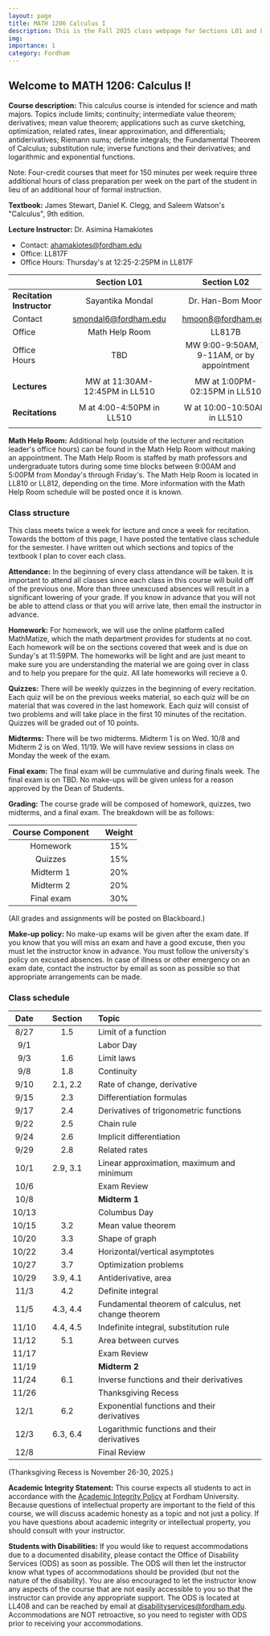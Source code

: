 ```yaml
---
layout: page
title: MATH 1206 Calculus I
description: This is the Fall 2025 class webpage for Sections L01 and L02 of MATH 1206 Calculus I at Fordham. 
img: 
importance: 1
category: Fordham
---
```


## Welcome to MATH 1206: Calculus I! 

**Course description:** This calculus course is intended for science and math majors. Topics include limits; continuity; intermediate value theorem; derivatives; mean value theorem; applications such as curve sketching, optimization, related rates, linear approximation, and differentials; antiderivatives; Riemann sums; definite integrals; the Fundamental Theorem of Calculus; substitution rule; inverse functions and their derivatives; and logarithmic and exponential functions. 

Note: Four-credit courses that meet for 150 minutes per week require three additional hours of class preparation per week on the part of the student in lieu of an additional hour of formal instruction.

**Textbook:** James Stewart, Daniel K. Clegg, and Saleem Watson's "Calculus", 9th edition.

**Lecture Instructor:** Dr. Asimina Hamakiotes
* Contact: [ahamakiotes@fordham.edu](mailto:ahamakiotes@fordham.edu)
* Office: LL817F
* Office Hours: Thursday's at 12:25-2:25PM in LL817F


|  |       |  Section L01   |       |  Section L02  | 
| :----     | :---: |  :----:       | :---: | :----:      |
| **Recitation Instructor** | | Sayantika Mondal | | Dr. Han-Bom Moon   |
| Contact | | [smondal6@fordham.edu](mailto:smondal6@fordham.edu) | | [hmoon8@fordham.edu](mailto:hmoon8@fordham.edu)  |
| Office | | Math Help Room | | LL817B  |
| Office Hours | | TBD | | MW 9:00-9:50AM, T 9-11AM, or by appointment  |
|                | |                                 |       |                          |
| **Lectures** | | MW at 11:30AM-12:45PM in LL510 | | MW at 1:00PM-02:15PM in LL510  |
|                | |                                 |       |                          |
| **Recitations** | | M at 4:00-4:50PM in LL510 | | W at 10:00-10:50AM in LL510  | 
|                | |                                 |       |                          |

**Math Help Room:** Additional help (outside of the lecturer and recitation leader's office hours) can be found in the Math Help Room without making an appointment. The Math Help Room is staffed by math professors and undergraduate tutors during some time blocks between 9:00AM and 5:00PM from Monday's through Friday's. The Math Help Room is located in LL810 or LL812, depending on the time. More information with the Math Help Room schedule will be posted once it is known. 


### Class structure

This class meets twice a week for lecture and once a week for recitation. Towards the bottom of this page, I have posted the tentative class schedule for the semester. I have written out which sections and topics of the textbook I plan to cover each class. 

**Attendance:** In the beginning of every class attendance will be taken. It is important to attend all classes since each class in this course will build off of the previous one. More than three unexcused absences will result in a significant lowering of your grade. If you know in advance that you will not be able to attend class or that you will arrive late, then email the instructor in advance. 

**Homework:** For homework, we will use the online platform called MathMatize, which the math department provides for students at no cost. Each homework will be on the sections covered that week and is due on Sunday's at 11:59PM. The homeworks will be light and are just meant to make sure you are understanding the material we are going over in class and to help you prepare for the quiz. All late homeworks will recieve a 0. 

**Quizzes:** There will be weekly quizzes in the beginning of every recitation. Each quiz will be on the previous weeks material, so each quiz will be on material that was covered in the last homework. Each quiz will consist of two problems and will take place in the first 10 minutes of the recitation. Quizzes will be graded out of 10 points.

**Midterms:** There will be two midterms. Midterm 1 is on Wed. 10/8 and Midterm 2 is on Wed. 11/19. We will have review sessions in class on Monday the week of the exam.

**Final exam:** The final exam will be cummulative and during finals week. The final exam is on TBD. No make-ups will be given unless for a reason approved by the Dean of Students.

**Grading:** The course grade will be composed of homework, quizzes, two midterms, and a final exam. The breakdown will be as follows: 

| Course Component |       | Weight    | 
| :----:           | :---: |  :----:   |    
| Homework         |       |  15%      |
| Quizzes       |       |  15%      | 
| Midterm 1   |       |  20%      | 
| Midterm 2     |       |  20%      | 
| Final exam       |       |  30%      | 


(All grades and assignments will be posted on Blackboard.) 

<!--
**Exams:** 
* **Midterm 1:** Oct. 8, 2025
* **Midterm 2:** Nov. 19, 2025
* **Final:** TBD
-->


**Make-up policy:** No make-up exams will be given after the exam date. If you know that you will miss an exam and have a good excuse, then you must let the instructor know in advance. You must follow the university's policy on excused absences. In case of illness or other emergency on an exam date, contact the instructor by email as soon as possible so that appropriate arrangements can be made.


### Class schedule

| Date  |      | Section |      | Topic                                                                   | 
| :---: | :--: | :---:   | :--: | :---                                                                    | 
| 8/27  |      |  1.5    |      |  Limit of a function  |  
| 9/1   |      |         |      | Labor Day   | 
| 9/3   |      |  1.6    |      |  Limit laws   | 
| 9/8   |      |  1.8    |      |  Continuity                                  |   
| 9/10  |      | 2.1, 2.2 |      |  Rate of change, derivative  |
| 9/15  |      | 2.3     |      |  Differentiation formulas                      | 
| 9/17  |      | 2.4     |      |  Derivatives of trigonometric functions         |  
| 9/22  |      | 2.5     |      |  Chain rule             |    
| 9/24  |      | 2.6     |      |  Implicit differentiation                     | 
| 9/29  |      | 2.8     |      |  Related rates            |  
| 10/1  |      | 2.9, 3.1     |      |  Linear approximation, maximum and minimum          | 
| 10/6  |      |         |      |  Exam Review                      | 
| 10/8  |      |         |      |  **Midterm 1**                                        |  
| 10/13 |      |         |      |  Columbus Day        |   
| 10/15 |      | 3.2     |      |  Mean value theorem                                  |   
| 10/20 |      | 3.3     |      |  Shape of graph              |     
| 10/22 |      | 3.4     |      |  Horizontal/vertical asymptotes     | 
| 10/27 |      | 3.7     |      |  Optimization problems            |     
| 10/29 |      | 3.9, 4.1 |      |  Antiderivative, area                | 
| 11/3  |      | 4.2     |      |  Definite integral                                |  
| 11/5  |      | 4.3, 4.4  |      |  Fundamental theorem of calculus, net change theorem            |
| 11/10 |      | 4.4, 4.5 |      |  Indefinite integral, substitution rule                  |
| 11/12 |      | 5.1     |      |  Area between curves                         |
| 11/17 |      |         |      |  Exam Review                               |
| 11/19 |      |         |      |  **Midterm 2**                           |
| 11/24 |      | 6.1     |      |  Inverse functions and their derivatives                 |
| 11/26 |      |         |      |  Thanksgiving Recess                                         |
| 12/1  |      | 6.2     |      |  Exponential functions and their derivatives                       |
| 12/3  |      | 6.3, 6.4 |      |  Logarithmic functions and their derivatives                   |
| 12/8  |      |         |      |  Final Review                           |


(Thanksgiving Recess is November 26-30, 2025.)

**Academic Integrity Statement:** This course expects all students to act in accordance with the [Academic Integrity Policy](https://www.fordham.edu/resources/policies/academic-integrity-policy/) at Fordham University. Because questions of intellectual property are important to the field of this course, we will discuss academic honesty as a topic and not just a policy. If you have questions about academic integrity or intellectual property, you should consult with your instructor. 

**Students with Disabilities:** If you would like to request accommodations due to a documented disability, please contact the Office of Disability Services (ODS) as soon as possible. The ODS will then let the instructor know what types of accommodations should be provided (but not the nature of the disability). You are also encouraged to let the instructor know any aspects of the course that are not easily accessible to you so that the instructor can provide any appropriate support. The ODS is located at LL408 and can be reached by email at [disabilityservices@fordham.edu](mailto:disabilityservices@fordham.edu). Accommodations are NOT retroactive, so you need to register with ODS prior to receiving your accommodations.

<!-- **Final Exam Policy:** -->





